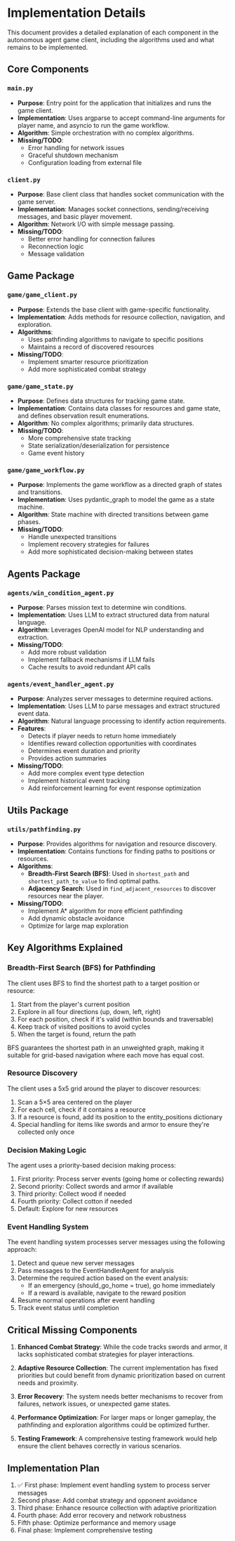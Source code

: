 # Implementation Details

This document provides a detailed explanation of each component in the autonomous agent game client, including the algorithms used and what remains to be implemented.

## Core Components

### `main.py`
- **Purpose**: Entry point for the application that initializes and runs the game client.
- **Implementation**: Uses argparse to accept command-line arguments for player name, and asyncio to run the game workflow.
- **Algorithm**: Simple orchestration with no complex algorithms.
- **Missing/TODO**:
  - Error handling for network issues
  - Graceful shutdown mechanism
  - Configuration loading from external file

### `client.py`
- **Purpose**: Base client class that handles socket communication with the game server.
- **Implementation**: Manages socket connections, sending/receiving messages, and basic player movement.
- **Algorithm**: Network I/O with simple message passing.
- **Missing/TODO**:
  - Better error handling for connection failures
  - Reconnection logic
  - Message validation

## Game Package

### `game/game_client.py`
- **Purpose**: Extends the base client with game-specific functionality.
- **Implementation**: Adds methods for resource collection, navigation, and exploration.
- **Algorithms**:
  - Uses pathfinding algorithms to navigate to specific positions
  - Maintains a record of discovered resources
- **Missing/TODO**:
  - Implement smarter resource prioritization
  - Add more sophisticated combat strategy

### `game/game_state.py`
- **Purpose**: Defines data structures for tracking game state.
- **Implementation**: Contains data classes for resources and game state, and defines observation result enumerations.
- **Algorithm**: No complex algorithms; primarily data structures.
- **Missing/TODO**:
  - More comprehensive state tracking
  - State serialization/deserialization for persistence
  - Game event history

### `game/game_workflow.py`
- **Purpose**: Implements the game workflow as a directed graph of states and transitions.
- **Implementation**: Uses pydantic_graph to model the game as a state machine.
- **Algorithm**: State machine with directed transitions between game phases.
- **Missing/TODO**:
  - Handle unexpected transitions
  - Implement recovery strategies for failures
  - Add more sophisticated decision-making between states

## Agents Package

### `agents/win_condition_agent.py`
- **Purpose**: Parses mission text to determine win conditions.
- **Implementation**: Uses LLM to extract structured data from natural language.
- **Algorithm**: Leverages OpenAI model for NLP understanding and extraction.
- **Missing/TODO**:
  - Add more robust validation
  - Implement fallback mechanisms if LLM fails
  - Cache results to avoid redundant API calls

### `agents/event_handler_agent.py`
- **Purpose**: Analyzes server messages to determine required actions.
- **Implementation**: Uses LLM to parse messages and extract structured event data.
- **Algorithm**: Natural language processing to identify action requirements.
- **Features**:
  - Detects if player needs to return home immediately
  - Identifies reward collection opportunities with coordinates
  - Determines event duration and priority
  - Provides action summaries
- **Missing/TODO**:
  - Add more complex event type detection
  - Implement historical event tracking
  - Add reinforcement learning for event response optimization

## Utils Package

### `utils/pathfinding.py`
- **Purpose**: Provides algorithms for navigation and resource discovery.
- **Implementation**: Contains functions for finding paths to positions or resources.
- **Algorithms**:
  - **Breadth-First Search (BFS)**: Used in `shortest_path` and `shortest_path_to_value` to find optimal paths.
  - **Adjacency Search**: Used in `find_adjacent_resources` to discover resources near the player.
- **Missing/TODO**:
  - Implement A* algorithm for more efficient pathfinding
  - Add dynamic obstacle avoidance
  - Optimize for large map exploration

## Key Algorithms Explained

### Breadth-First Search (BFS) for Pathfinding
The client uses BFS to find the shortest path to a target position or resource:

1. Start from the player's current position
2. Explore in all four directions (up, down, left, right)
3. For each position, check if it's valid (within bounds and traversable)
4. Keep track of visited positions to avoid cycles
5. When the target is found, return the path

BFS guarantees the shortest path in an unweighted graph, making it suitable for grid-based navigation where each move has equal cost.

### Resource Discovery
The client uses a 5x5 grid around the player to discover resources:

1. Scan a 5×5 area centered on the player
2. For each cell, check if it contains a resource
3. If a resource is found, add its position to the entity_positions dictionary
4. Special handling for items like swords and armor to ensure they're collected only once

### Decision Making Logic
The agent uses a priority-based decision making process:

1. First priority: Process server events (going home or collecting rewards)
2. Second priority: Collect swords and armor if available
3. Third priority: Collect wood if needed
4. Fourth priority: Collect cotton if needed
5. Default: Explore for new resources

### Event Handling System
The event handling system processes server messages using the following approach:

1. Detect and queue new server messages
2. Pass messages to the EventHandlerAgent for analysis
3. Determine the required action based on the event analysis:
   - If an emergency (should_go_home = true), go home immediately
   - If a reward is available, navigate to the reward position
4. Resume normal operations after event handling
5. Track event status until completion

## Critical Missing Components

1. **Enhanced Combat Strategy**: While the code tracks swords and armor, it lacks sophisticated combat strategies for player interactions.

2. **Adaptive Resource Collection**: The current implementation has fixed priorities but could benefit from dynamic prioritization based on current needs and proximity.

3. **Error Recovery**: The system needs better mechanisms to recover from failures, network issues, or unexpected game states.

4. **Performance Optimization**: For larger maps or longer gameplay, the pathfinding and exploration algorithms could be optimized further.

5. **Testing Framework**: A comprehensive testing framework would help ensure the client behaves correctly in various scenarios.

## Implementation Plan

1. ✅ First phase: Implement event handling system to process server messages
2. Second phase: Add combat strategy and opponent avoidance
3. Third phase: Enhance resource collection with adaptive prioritization
4. Fourth phase: Add error recovery and network robustness
5. Fifth phase: Optimize performance and memory usage
6. Final phase: Implement comprehensive testing